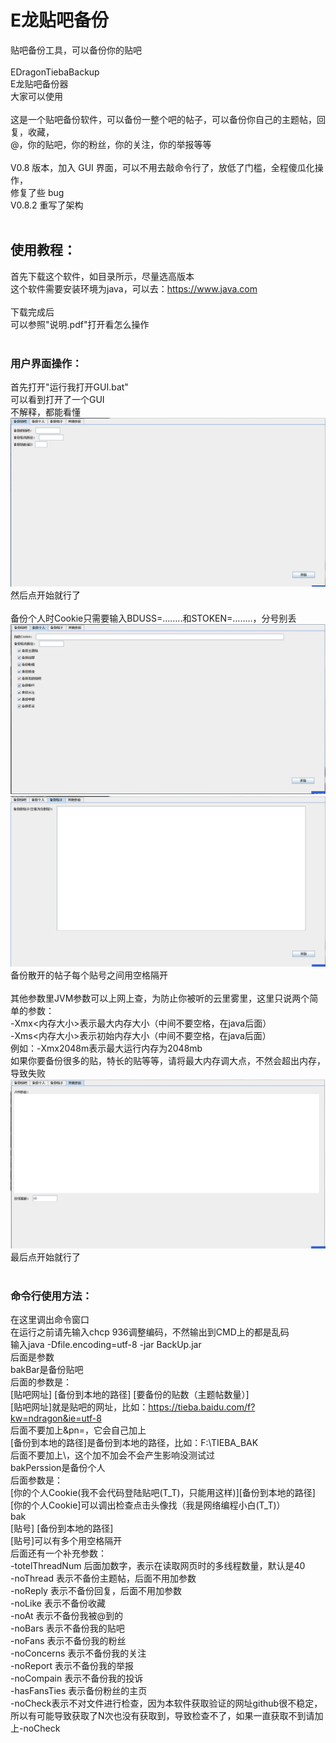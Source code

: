 # E龙贴吧备份
贴吧备份工具，可以备份你的贴吧<br>
<br>
EDragonTiebaBackup<br>
E龙贴吧备份器<br>
大家可以使用<br>
<br>
这是一个贴吧备份软件，可以备份一整个吧的帖子，可以备份你自己的主题帖，回复，收藏，<br>
@，你的贴吧，你的粉丝，你的关注，你的举报等等<br>
<br>
V0.8 版本，加入 GUI 界面，可以不用去敲命令行了，放低了门槛，全程傻瓜化操作，<br>
修复了些 bug<br>
V0.8.2 重写了架构<br>
<br>
## 使用教程：
首先下载这个软件，如目录所示，尽量选高版本<br>
这个软件需要安装环境为java，可以去：https://www.java.com<br>
<br>
下载完成后<br>
可以参照"说明.pdf"打开看怎么操作<br>
<br>
### 用户界面操作：
首先打开"运行我打开GUI.bat"<br>
可以看到打开了一个GUI<br>
不解释，都能看懂<br>
![<图片加载失败>](describeFiles/tieba1.png)<br>
然后点开始就行了<br>
<br>
备份个人时Cookie只需要输入BDUSS=……..和STOKEN=……..，分号别丢<br>
![<图片加载失败>](describeFiles/tieba2.png)<br>
![<图片加载失败>](describeFiles/tieba3.png)<br>
备份散开的帖子每个贴号之间用空格隔开<br>
<br>
其他参数里JVM参数可以上网上查，为防止你被听的云里雾里，这里只说两个简单的参数：<br>
	-Xmx<内存大小>表示最大内存大小（中间不要空格，在java后面）<br>
	-Xms<内存大小>表示初始内存大小（中间不要空格，在java后面）<br>
	例如：-Xmx2048m表示最大运行内存为2048mb<br>
如果你要备份很多的贴，特长的贴等等，请将最大内存调大点，不然会超出内存，导致失败<br>
![<图片加载失败>](describeFiles/tieba4.png)<br>
最后点开始就行了<br>
<br>
### 命令行使用方法：
在这里调出命令窗口<br>
在运行之前请先输入chcp 936调整编码，不然输出到CMD上的都是乱码<br>
输入java -Dfile.encoding=utf-8 -jar BackUp.jar<br>
后面是参数<br>
bakBar是备份贴吧<br>
后面的参数是：<br>
            [贴吧网址] [备份到本地的路径] [要备份的贴数（主题帖数量）]<br>
	    [贴吧网址]就是贴吧的网址，比如：https://tieba.baidu.com/f?kw=ndragon&ie=utf-8<br>
                 后面不要加上&pn=，它会自己加上<br>
            [备份到本地的路径]是备份到本地的路径，比如：F:\TIEBA_BAK<br>
                 后面不要加上\，这个加不加会不会产生影响没测试过<br>
       bakPerssion是备份个人<br>
            后面参数是：<br>
            [你的个人Cookie(我不会代码登陆贴吧(T_T)，只能用这样)][备份到本地的路径]<br>
                 [你的个人Cookie]可以调出检查点击头像找（我是网络编程小白(T_T)）<br>
       bak<br>
            [贴号] [备份到本地的路径]<br>
                 [贴号]可以有多个用空格隔开<br>
       后面还有一个补充参数：<br>
            -totelThreadNum 后面加数字，表示在读取网页时的多线程数量，默认是40<br>
            -noThread 表示不备份主题帖，后面不用加参数<br>
            -noReply 表示不备份回复，后面不用加参数<br>
			-noLike 表示不备份收藏<br>
			-noAt 表示不备份我被@到的<br>
			-noBars 表示不备份我的贴吧<br>
			-noFans 表示不备份我的粉丝<br>
			-noConcerns 表示不备份我的关注<br>
			-noReport 表示不备份我的举报<br>
			-noCompain 表示不备份我的投诉<br>
			-hasFansTies 表示备份粉丝的主页<br>
	-noCheck表示不对文件进行检查，因为本软件获取验证的网址github很不稳定，所以有可能导致获取了N次也没有获取到，导致检查不了，如果一直获取不到请加上-noCheck<br>
<br>
